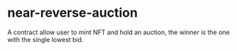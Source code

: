 # near-reverse-auction
A contract allow user to mint NFT and hold an auction, the winner is the one with the single lowest bid.
